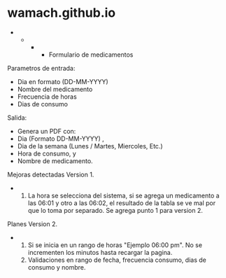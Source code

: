 # wamach.github.io
- - - - Formulario de medicamentos

Parametros de entrada:
- Dia en formato (DD-MM-YYYY)
- Nombre del medicamento
- Frecuencia de horas
- Dias de consumo

Salida:
- Genera un PDF con:
-  Dia (Formato DD-MM-YYYY) ,
-  Dia de la semana (Lunes / Martes, Miercoles, Etc.)
-  Hora de consumo, y
-  Nombre de medicamento.

Mejoras detectadas Version 1.
- 1. La hora se selecciona del sistema, si se agrega un medicamento a las 06:01 y otro a las 06:02, el resultado de la tabla se ve mal por que lo toma por separado.
     Se agrega punto 1 para version 2.

Planes Version 2.
- 1. Si se inicia en un rango de horas "Ejemplo 06:00 pm". No se incrementen los minutos hasta recargar la pagina.
  2. Validaciones en rango de fecha, frecuencia consumo, dias de consumo y nombre.

